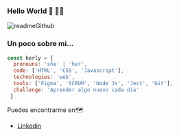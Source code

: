 ### Hello World 👋 👩‍💻 

![readmeGithub](https://user-images.githubusercontent.com/103389352/219122585-54c559f2-ee30-4c9b-a6c8-b76bc1b0315c.png)

### Un poco sobre mi...

```Javascript
const herly = {
  pronouns: 'she' | 'her',
  code: ['HTML', 'CSS', 'Javascript'],
  technologies: 'web',
  tools: ['Figma', 'SCRUM', 'Node Js', 'Jest', 'Git'],
  challenge: 'Aprender algo nuevo cada día'
 }
```

Puedes encontrarme en🗺️

- [Linkedin](https://www.linkedin.com/in/herlylinarezperez/)


<!--
**Herly80/Herly80** is a ✨ _special_ ✨ repository because its `README.md` (this file) appears on your GitHub profile.

Here are some ideas to get you started:

- 🔭 I’m currently working on ...
- 🌱 I’m currently learning ...
- 👯 I’m looking to collaborate on ...
- 🤔 I’m looking for help with ...
- 💬 Ask me about ...
- 📫 How to reach me: ...
- 😄 Pronouns: ...
- ⚡ Fun fact: ...
-->
